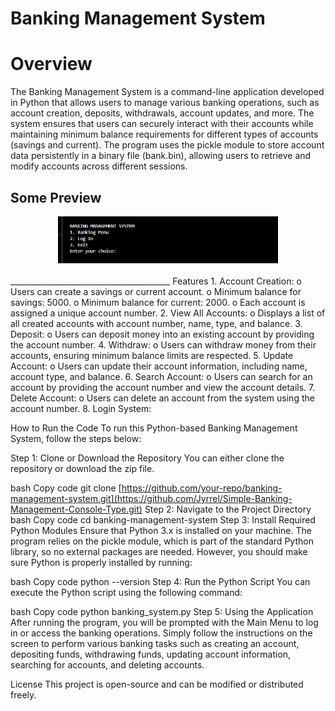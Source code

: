 # Banking Management System
# Overview
The Banking Management System is a command-line application developed in Python that allows users to manage various banking operations, such as account creation, deposits, withdrawals, account updates, and more. The system ensures that users can securely interact with their accounts while maintaining minimum balance requirements for different types of accounts (savings and current).
The program uses the pickle module to store account data persistently in a binary file (bank.bin), allowing users to retrieve and modify accounts across different sessions.

## Some Preview
<div align="center">
  <img width="70%" src="https://github.com/Jyrrel/Simple-Banking-Management-Console-Type/blob/main/Simple-bank-managemnet-system-2/assets/Screenshot%202024-10-18%20193047.png"><br><br>
</div>
________________________________________
Features
1.	Account Creation:
o	Users can create a savings or current account.
o	Minimum balance for savings: 5000.
o	Minimum balance for current: 2000.
o	Each account is assigned a unique account number.
2.	View All Accounts:
o	Displays a list of all created accounts with account number, name, type, and balance.
3.	Deposit:
o	Users can deposit money into an existing account by providing the account number.
4.	Withdraw:
o	Users can withdraw money from their accounts, ensuring minimum balance limits are respected.
5.	Update Account:
o	Users can update their account information, including name, account type, and balance.
6.	Search Account:
o	Users can search for an account by providing the account number and view the account details.
7.	Delete Account:
o	Users can delete an account from the system using the account number.
8.	Login System:

How to Run the Code
To run this Python-based Banking Management System, follow the steps below:

Step 1: Clone or Download the Repository
You can either clone the repository or download the zip file.

bash
Copy code
git clone [https://github.com/your-repo/banking-management-system.git](https://github.com/Jyrrel/Simple-Banking-Management-Console-Type.git)
Step 2: Navigate to the Project Directory
bash
Copy code
cd banking-management-system
Step 3: Install Required Python Modules
Ensure that Python 3.x is installed on your machine. The program relies on the pickle module, which is part of the standard Python library, so no external packages are needed. However, you should make sure Python is properly installed by running:

bash
Copy code
python --version
Step 4: Run the Python Script
You can execute the Python script using the following command:

bash
Copy code
python banking_system.py
Step 5: Using the Application
After running the program, you will be prompted with the Main Menu to log in or access the banking operations. Simply follow the instructions on the screen to perform various banking tasks such as creating an account, depositing funds, withdrawing funds, updating account information, searching for accounts, and deleting accounts.

License
This project is open-source and can be modified or distributed freely.
